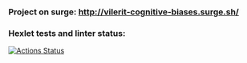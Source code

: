 ### Project on surge: http://vilerit-cognitive-biases.surge.sh/

### Hexlet tests and linter status:
[![Actions Status](https://github.com/VilerIT/layout-designer-project-lvl1/workflows/hexlet-check/badge.svg)](https://github.com/VilerIT/layout-designer-project-lvl1/actions)
